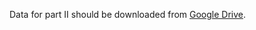 Data for part II should be downloaded from [Google Drive](https://drive.google.com/open?id=0B--56lOO9C2ZSlVMNExXM21nU1U).